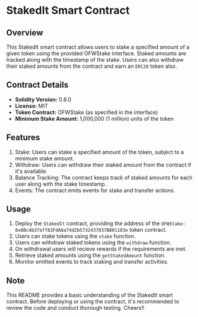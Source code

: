 # StakedIt Smart Contract

## Overview

This StakedIt smart contract allows users to stake a specified amount of a given token using the provided OFWStake interface. Staked amounts are tracked along with the timestamp of the stake. Users can also withdraw their staked amounts from the contract and earn an `ERC20` token also.

## Contract Details

- **Solidity Version:** 0.8.0
- **License:** MIT
- **Token Contract:** OFWStake (as specified in the interface)
- **Minimum Stake Amount:** 1,000,000 (1 million) units of the token

## Features

1. Stake: Users can stake a specified amount of the token, subject to a minimum stake amount.
2. Withdraw: Users can withdraw their staked amount from the contract if it's available.
3. Balance Tracking: The contract keeps track of staked amounts for each user along with the stake timestamp.
4. Events: The contract emits events for stake and transfer actions.

## Usage

1. Deploy the `StakedIt` contract, providing the address of the `OFWStake: 0x8Bc4b37aff83FdA8a74d2b5732437037B801183e` token contract.
2. Users can stake tokens using the `stake` function.
3. Users can withdraw staked tokens using the `withdraw` function.
4. On withdrawal users will recieve rewards if the requirements are met.
5. Retrieve staked amounts using the `getStakedAmount` function.
6. Monitor emitted events to track staking and transfer activities.


## Note

This README provides a basic understanding of the StakedIt smart contract. Before deploying or using the contract, it's recommended to review the code and conduct thorough testing.
Cheers!!

